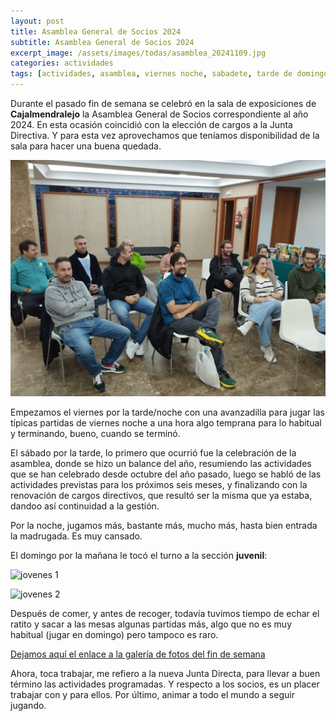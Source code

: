 ```yaml
---
layout: post
title: Asamblea General de Socios 2024
subtitle: Asamblea General de Socios 2024
excerpt_image: /assets/images/todas/asamblea_20241109.jpg
categories: actividades
tags: [actividades, asamblea, viernes noche, sabadete, tarde de domingo]
---
```

Durante el pasado fin de semana se celebró en la sala de exposiciones de <b>Cajalmendralejo</b> la Asamblea General de Socios correspondiente al año 2024. En esta ocasión coincidió con la elección de cargos a la Junta Directiva. Y para esta vez aprovechamos que teníamos disponibilidad de la sala para hacer una buena quedada.

![Looping Games](/assets/images/todas/asamblea_20241109.jpg)

Empezamos el viernes por la tarde/noche con una avanzadilla para jugar las típicas partidas de viernes noche a una hora algo temprana para lo habitual y terminando, bueno, cuando se terminó.

El sábado por la tarde, lo primero que ocurrió fue la celebración de la asamblea, donde se hizo un balance del año, resumiendo las actividades que se han celebrado desde octubre del año pasado, luego se habló de las actividades previstas para los próximos seis meses, y finalizando con la renovación de cargos directivos, que resultó ser la misma que ya estaba, dandoo así continuidad a la gestión.

Por la noche, jugamos más, bastante más, mucho más, hasta bien entrada la madrugada. Es muy cansado.

El domingo por la mañana le tocó el turno a la sección <b>juvenil</b>:

![jovenes 1](https://drive.google.com/file/d/1gKGIiRqWxuYFdRe6xQvd29PS6ORs9fSC/view?usp=sharing)

![jovenes 2](https://drive.google.com/file/d/1zQEHy8zjuIP133yzXwwa8pHMlDuceDxP/view?usp=sharing)

Después de comer, y antes de recoger, todavía tuvimos tiempo de echar el ratito y sacar a las mesas algunas partidas más, algo que no es muy habitual (jugar en domingo) pero tampoco es raro.

[Dejamos aquí el enlace a la galería de fotos del fin de semana](https://drive.google.com/drive/folders/1ZisS2hR2DF4Es9Kw9Fik55nYdhyHUfkI)

Ahora, toca trabajar, me refiero a la nueva Junta Directa, para llevar a buen término las actividades programadas. Y respecto a los socios, es un placer trabajar con y para ellos. Por último, animar a todo el mundo a seguir jugando.